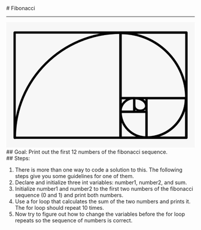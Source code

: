 
 <div id="recipeLeftColumn">
  # Fibonacci
  <hr/>
  <img src="./fibonacci.png"/>
  <div id="recipeGoal">
   ## Goal:
   Print out the first 12 numbers of the fibonacci sequence.
  </div>
 </div>
 <div id="recipeRightColumn">
  <div id="recipeSteps">
   ## Steps:
   <ol id="stepList">
    <li>
     There is more than one way to code a solution to this. The following steps give you some guidelines for one of them.
    </li>
    <li>
     Declare and initialize three int variables: number1, number2, and sum.
    </li>
    <li>
     Initialize number1 and number2 to the first two numbers of the fibonacci sequence (0 and 1) and print both numbers.
    </li>
    <li>
     Use a for loop that calculates the sum of the two numbers and prints it. The for loop should repeat 10 times.
    </li>
    <li>
     Now try to figure out how to change the variables before the for loop repeats so the sequence of numbers is correct.
    </li>
   </ol>
  </div>
 </div>

